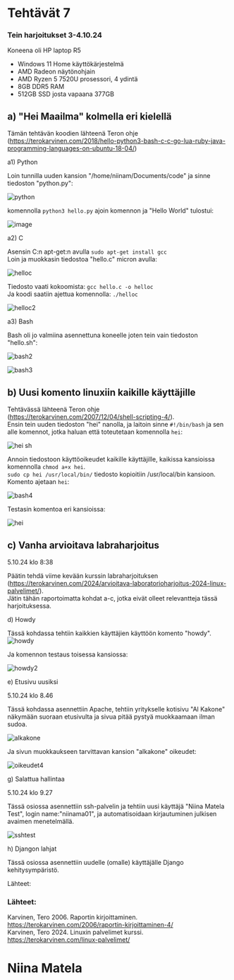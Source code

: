 # Tehtävät 7


  
### Tein harjoitukset 3-4.10.24 
Koneena oli HP laptop R5  
- Windows 11 Home käyttökärjestelmä
- AMD Radeon näytönohjain
- AMD Ryzen 5 7520U prosessori, 4 ydintä
- 8GB DDR5 RAM 
- 512GB SSD josta vapaana 377GB  
  
## a) "Hei Maailma" kolmella eri kielellä  

Tämän tehtävän koodien lähteenä Teron ohje (https://terokarvinen.com/2018/hello-python3-bash-c-c-go-lua-ruby-java-programming-languages-on-ubuntu-18-04/)  
  

a1) Python  
  
Loin tunnilla uuden kansion "/home/niinam/Documents/code" ja sinne tiedoston "python.py":  

![python](https://github.com/user-attachments/assets/3a4864a3-7c7d-4654-bd77-5b34368d9782)

komennolla `python3 hello.py` ajoin komennon ja "Hello World" tulostui:  

![image](https://github.com/user-attachments/assets/fa21de17-e1fa-40cd-a6d8-8099a8d7e7ec)  

a2) C   

Asensin C:n apt-get:n avulla `sudo apt-get install gcc`  
Loin ja muokkasin tiedostoa "hello.c" micron avulla:  

![helloc](https://github.com/user-attachments/assets/4e789784-4202-4193-aa55-a4280b69eda1)  

Tiedosto vaati kokoomista: `gcc hello.c -o helloc`  
Ja koodi saatiin ajettua komennolla: `./helloc`  
  
![helloc2](https://github.com/user-attachments/assets/638a1fb9-cddc-4217-b3b1-d69f253edeb1)  

a3) Bash    

Bash oli jo valmiina asennettuna koneelle joten tein vain tiedoston "hello.sh":  
  
![bash2](https://github.com/user-attachments/assets/cf8f8cd2-193e-4108-bc6d-8b7a77e4b666)  
  
![bash3](https://github.com/user-attachments/assets/b6e7c63e-bf9b-47c9-88c2-c3413347ddc7)  


 
## b) Uusi komento linuxiin kaikille käyttäjille

Tehtävässä lähteenä Teron ohje (https://terokarvinen.com/2007/12/04/shell-scripting-4/).  
Ensin tein uuden tiedoston "hei" nanolla, ja laitoin sinne `#!/bin/bash` ja sen alle komennot, jotka haluan että toteutetaan komennolla `hei`:  
  
![hei sh](https://github.com/user-attachments/assets/c75b9ac8-0589-4bb7-a6a4-465066926c65)  
  
Annoin tiedostoon käyttöoikeudet kaikille käyttäjille, kaikissa kansioissa komennolla `chmod a+x hei`.  
`sudo cp hei /usr/local/bin/` tiedosto kopioitiin /usr/local/bin kansioon.    
Komento ajetaan `hei`:  
  
![bash4](https://github.com/user-attachments/assets/fffb496f-7ea9-4eaa-8a16-ed52d954f2d4)  
  
Testasin komentoa eri kansioissa:  
  
![hei](https://github.com/user-attachments/assets/76af9531-30cf-4646-ac9c-ec35eada3158)  
  

## c) Vanha arvioitava labraharjoitus  
  
5.10.24 klo 8:38  

Päätin tehdä viime kevään kurssin labraharjoituksen (https://terokarvinen.com/2024/arvioitava-laboratorioharjoitus-2024-linux-palvelimet/).  
Jätin tähän raportoimatta kohdat a-c, jotka eivät olleet relevantteja tässä harjoituksessa.  

d) Howdy  

Tässä kohdassa tehtiin kaikkien käyttäjien käyttöön komento "howdy".   
![howdy](https://github.com/user-attachments/assets/3ab4d99e-faa8-48fa-a971-2c341f571f4c)  

Ja komennon testaus toisessa kansiossa:  
  
![howdy2](https://github.com/user-attachments/assets/9a87fbed-dc58-421c-9525-d7bca3e7dd6b)  

e) Etusivu uusiksi  

5.10.24 klo 8.46  

Tässä kohdassa asennettiin Apache, tehtiin yritykselle kotisivu "Al Kakone" näkymään suoraan etusivulta ja sivua pitää pystyä muokkaamaan ilman sudoa.  
  
![alkakone](https://github.com/user-attachments/assets/6a7e3065-7fda-41f6-ae89-ed57c4e2e3d1)  

Ja sivun muokkaukseen tarvittavan kansion "alkakone" oikeudet:  

![oikeudet4](https://github.com/user-attachments/assets/5b768297-9746-4f6c-9f42-58890a27e6e7)  
   
g) Salattua hallintaa  

5.10.24 klo 9.27  

Tässä osiossa asennettiin ssh-palvelin ja tehtiin uusi käyttäjä "Niina Matela Test", login name:"niinama01", ja automatisoidaan kirjautuminen julkisen avaimen menetelmällä.  
  
![sshtest](https://github.com/user-attachments/assets/6e7a8d34-e3f9-4ec1-ad32-8f6431a53cc2)  

h) Djangon lahjat  

Tässä osiossa asennettiin uudelle (omalle) käyttäjälle Django kehitysympäristö.  



  


Lähteet:  
  

   
### Lähteet: 
Karvinen, Tero 2006. Raportin kirjoittaminen. https://terokarvinen.com/2006/raportin-kirjoittaminen-4/  
Karvinen, Tero 2024. Linuxin palvelimet kurssi. https://terokarvinen.com/linux-palvelimet/  

# Niina Matela  
  
